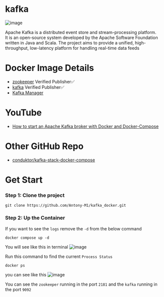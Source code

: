 # kafka

![image](https://github.com/Antony-M1/kafka_docker/assets/96291963/ddd96dac-75f4-4a76-b1bc-544d498f256d)


Apache Kafka is a distributed event store and stream-processing platform. It is an open-source system developed by the Apache Software Foundation written in Java and Scala. The project aims to provide a unified, high-throughput, low-latency platform for handling real-time data feeds

# Docker Image Details
* [zookeeper](https://hub.docker.com/r/bitnami/zookeeper) Verified Publisher✅
* [kafka](https://hub.docker.com/r/bitnami/kafka/tags) Verified Publisher✅
* [Kafka Manager](https://hub.docker.com/r/hlebalbau/kafka-manager)

# YouTube
* [How to start an Apache Kafka broker with Docker and Docker-Compose](https://www.youtube.com/watch?v=Zq8aMrRnvQE)

# Other GitHub Repo
* [conduktor/kafka-stack-docker-compose](https://github.com/conduktor/kafka-stack-docker-compose)
  
# Get Start
### Step 1: Clone the project
```
git clone https://github.com/Antony-M1/kafka_docker.git
```

### Step 2: Up the Container
If you want to see the `logs` remove the `-d` from the below command
```
docker compose up -d
```

You will see like this in terminal
![image](https://github.com/Antony-M1/kafka_docker/assets/96291963/d1a5f923-6891-4f2b-a2c8-9dd50e9f1068)

Run this command to find the current `Process Status`
```
docker ps
```
you can see like this
![image](https://github.com/Antony-M1/kafka_docker/assets/96291963/4c81febd-269f-491f-9546-fec782c7bcde)

You can see the `zookeeper` running in the port `2181` and the `kafka` running in the port `9092`
